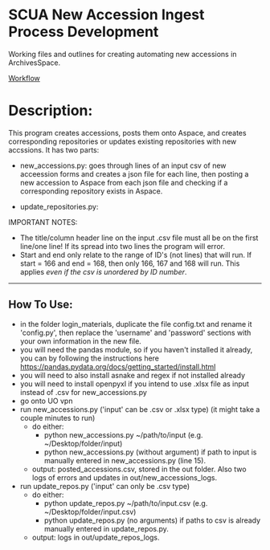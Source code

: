 # SCUA New Accession Ingest Process Development

Working files and outlines for creating automating new accessions in ArchivesSpace.

[Workflow](https://uoregon.sharepoint.com/:u:/s/O365_SCUAprocessing/ES8hGWg_DoJEkE4B2ViETJ4B7sYGi2O9DMJI8LQb5HFwIQ?e=uI8MBR)

# Description:
This program creates accessions, posts them onto Aspace, and creates corresponding repositories
or updates existing repositories with new accssions.
It has two parts: 
- new_accessions.py: goes through lines of an input csv of new acceession forms 
and creates a json file for each line, then posting a new accession to Aspace
from each json file and checking if a corresponding repository exists in Aspace. 

- update_repositories.py:

IMPORTANT NOTES:
- The title/column header line on the input .csv file must all be on the first line/one line! If its spread into two lines the program will error.
- Start and end only relate to the range of ID's (not lines) that will run. If start = 166 and end = 168, then only 166, 167 and 168 will run. This applies *even if the csv is unordered by ID number*.

-------------------------------------------------------
How To Use:
-----------
- in the folder login_materials, duplicate the file config.txt and rename it 'config.py', then replace the 'username' and 'password' sections with your own information in the new file.  
- you will need the pandas module, so if you haven't installed it already, you can by following the instructions here https://pandas.pydata.org/docs/getting_started/install.html
- you will need to also install asnake and regex if not installed already
- you will need to install openpyxl if you intend to use .xlsx file as input instead of .csv for new_accessions.py
- go onto UO vpn
- run new_accessions.py ('input' can be .csv or .xlsx type)
  (it might take a couple minutes to run)
  - do either:
    - python new_accessions.py ~/path/to/input (e.g. ~/Desktop/folder/input)
    - python new_accessions.py (without argument) if path to input is manually entered in new_accessions.py (line 15).
  - output: posted_accessions.csv, stored in the out folder. Also two logs of errors and updates in out/new_accessions_logs.
- run update_repos.py ('input' can only be .csv type)
  - do either: 
    - python update_repos.py ~/path/to/input.csv (e.g. ~/Desktop/folder/input.csv)
    - python update_repos.py (no arguments) if paths to csv is already manually entered in update_repos.py.
  - output: logs in out/update_repos_logs.
